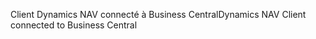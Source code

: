 <span data-ttu-id="558be-101">Client Dynamics NAV connecté à Business Central</span><span class="sxs-lookup"><span data-stu-id="558be-101">Dynamics NAV Client connected to Business Central</span></span>